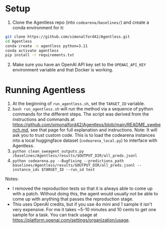 # Setup
1. Clone the Agentless repo (into `codearena/baselines/`) and create a conda environment for it:

```bash
git clone https://github.com/simonalford42/Agentless.git
cd Agentless
conda create -n agentless python=3.11
conda activate agentless
pip install -r requirements.txt
```

2. Make sure you have an OpenAI API key set to the `OPENAI_API_KEY` environment variable and that Docker is working.

# Running Agentless
1. At the beginning of `run_agentless.sh`, set the `TARGET_ID` variable.
2. `bash run_agentless.sh` will run the method via a sequence of python commands for the different steps. The script was derived from the instructions and commands at https://github.com/simonalford42/Agentless/blob/main/README_swebench.md, see that page for full explanation and instructions.
    Note: It will ask you to trust custom code. This is to load the codearena instances into a local huggingface dataset (`codearena_local.py`) to interface with Agentless.
3. `python clean_sweagent_outputs.py /baselines/Agentless/results/$OUTPUT_DIR/all_preds.jsonl`
4. `python codearena.py --BugFixing --predictions_path baselines/Agentless/results/$OUTPUT_DIR/all_preds.jsonl --instance_ids $TARGET_ID --run_id test`

Notes:
- I removed the reproduction tests so that it is always able to come up with a patch. Without doing this, the agent would usually not be able to come up with anything that passes the reproduction stage.
- This uses OpenAI credits, but if you use 4o mini and 1 sample it isn't very expensive. For me it takes ~5-10 minutes and 10 cents to get one sample for a task. You can track usage at https://platform.openai.com/settings/organization/usage.

